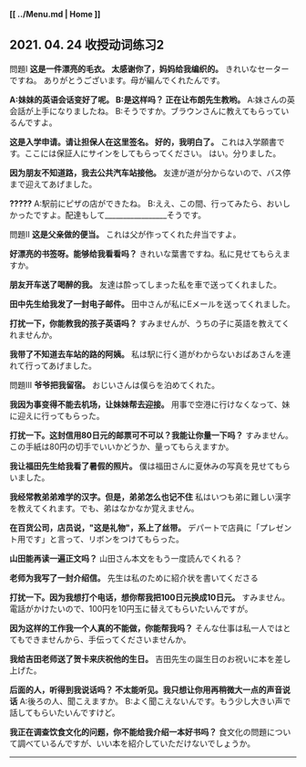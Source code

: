**[[ ../Menu.md | Home ]]**
## 2021. 04. 24 收授动词练习2
問題Ⅰ
**这是一件漂亮的毛衣。
太感谢你了，妈妈给我编织的。**
きれいなセーターですね。
ありがとうございます。母が編んでくれたんです。

**A:妹妹的英语会话变好了呢。
B:是这样吗？ 正在让布朗先生教哟。**
A:妹さんの英会話が上手になりましたね。
B:そうですか。ブラウンさんに教えてもらっているんですよ。

**这是入学申请。请让担保人在这里签名。
好的，我明白了。**
これは入学願書です。ここには保証人にサインをしてもらってください。
はい。分りました。

**因为朋友不知道路，我去公共汽车站接他。**
友達が道が分からないので、バス停まで迎えてあげました。

**?????**
A:駅前にピザの店ができたね。
B:ええ、この間、行ってみたら、おいしかったですよ。配達もして_________________そうです。

問題Ⅱ
**这是父亲做的便当。**
これは父が作ってくれた弁当ですよ。

**好漂亮的书签呀。能够给我看看吗？**
きれいな葉書ですね。私に見せてもらえますか。

**朋友开车送了喝醉的我。**
友達は酔ってしまった私を車で送ってくれました。

**田中先生给我发了一封电子邮件。**
田中さんが私にEメールを送ってくれました。

**打扰一下，你能教我的孩子英语吗？**
すみませんが、うちの子に英語を教えてくれませんか。

**我带了不知道去车站的路的阿姨。**
私は駅に行く道がわからないおばあさんを連れて行ってあげました。

問題Ⅲ
**爷爷把我留宿。**
おじいさんは僕らを泊めてくれた。

**我因为事变得不能去机场，让妹妹帮去迎接。**
用事で空港に行けなくなって、妹に迎えに行ってもらった。

**打扰一下。这封信用80日元的邮票可不可以？我能让你量一下吗？**
すみません。この手紙は80円の切手でいいかどうか、量ってもらえますか。

**我让福田先生给我看了暑假的照片。**
僕は福田さんに夏休みの写真を見せてもらいました。

**我经常教弟弟难学的汉字。但是，弟弟怎么也记不住**
私はいつも弟に難しい漢字を教えてくれます。でも、弟はなかなか覚えません。

**在百货公司，店员说，"这是礼物"，系上了丝带。**
デパートで店員に「プレゼント用です」と言って、リボンをつけてもらった。

**山田能再读一遍正文吗？**
山田さん本文をもう一度読んでくれる？

**老师为我写了一封介绍信。**
先生は私のために紹介状を書いてくださる

**打扰一下。因为我想打个电话，想你帮我把100日元换成10日元。**
すみません。電話がかけたいので、100円を10円玉に替えてもらいたいんですが。

**因为这样的工作我一个人真的不能做，你能帮我吗？**
そんな仕事は私一人ではとてもできませんから、手伝ってくださいませんか。

**我给吉田老师送了贺卡来庆祝他的生日。**
吉田先生の誕生日のお祝いに本を差し上げた。

**后面的人，听得到我说话吗？
不太能听见。我只想让你用再稍微大一点的声音说话**
A:後ろの人、聞こえますか。
B:よく聞こえないんです。もう少し大きい声で話してもらいたいんですけど。

**我正在调查饮食文化的问题，你不能给我介绍一本好书吗？**
食文化の問題について調べているんですが、いい本を紹介していただけないでしょうか。

---
